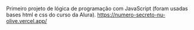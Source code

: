 Primeiro projeto de lógica de programação com JavaScript (foram usadas bases html e css do curso da Alura).
https://numero-secreto-nu-olive.vercel.app/
